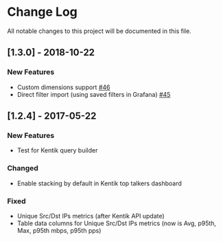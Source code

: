 # Change Log

All notable changes to this project will be documented in this file.

## [1.3.0] - 2018-10-22

### New Features

* Custom dimensions support [#46](https://github.com/grafana/kentik-app/issues/46)
* Direct filter import (using saved filters in Grafana) [#45](https://github.com/grafana/kentik-app/issues/45)

## [1.2.4] - 2017-05-22

### New Features

* Test for Kentik query builder

### Changed

* Enable stacking by default in Kentik top talkers dashboard

### Fixed

* Unique Src/Dst IPs metrics (after Kentik API update)
* Table data columns for Unique Src/Dst IPs metrics (now is Avg, p95th, Max, p95th mbps, p95th pps)
